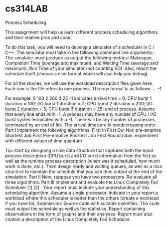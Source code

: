 # cs314LAB
Process Scheduling

This assignment will help us learn different process scheduling algorithms and their relative pros and cons.

To do this task, you will need to develop a simulator of a scheduler in C / C++. The simulator must take in the following command line arguments: <scheduling-algorithm> <path-to-workload-description-file>. The simulator must produce as output the following metrics: Makespan, Completion Time (average and maximum), and Waiting Time (average and maximum), Run Time of your simulator (not counting I/O). Also, report the schedule itself (choose a nice format which will also help you debug).

For all the studies, we will use the workload description files given here. Each row in the file refers to one process. The row format is as follows:
<process-arrival-time> <cpu-burst-1-duration> <io-burst-1-duration> <cpu-burst-2-duration> <io-burst-2-duration> … -1

For example:
0 100 2 200 3 25 -1 indicates arrival time = 0; CPU burst 1 duration = 100; I/O burst 1 duration = 2; CPU burst 2 duration = 200; I/O burst 2 duration = 3; CPU burst 3 duration = 25; end of process.
Assume that every line ends with -1. A process may have any number of CPU / I/O burst cycles terminated with a -1. There will be any number of processes, terminated by an end of file. The arrival times are in nondecreasing order.
Part I
Implement the following algorithms:
First In First Out
Non pre-emptive Shortest Job First
Pre-emptive Shortest Job First
Round robin: experiment with different values of time quantum

Tip: start by designing a nice data structure that captures both the input process description (CPU burst and I/O burst information from the file) as well as the runtime process description (when was it scheduled, how much work is done, etc.). Then design ready and waiting queues, as well as a nice structure to maintain the schedule that you can then output at the end of the simulation.
Part II
Now, suppose you have two processors. Re-evaluate all three algorithms.
Part III
Implement and evaluate the Linux Completely Fair Scheduler [1] [2] . Your report must include your understanding of this scheduling algorithm. Assume a single processor. Indicate in your report a workload where this scheduler is better than the others (create a workload if you have to).
Submission:
Source code with suitable makefiles. The code must output the schedule as well as the statistics.
Report containing observations in the form of graphs and their analyses. Report must also contain a description of the Linux Completely Fair Scheduler.
